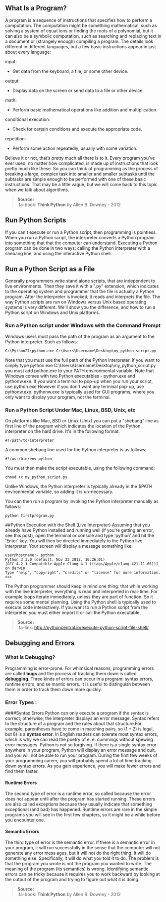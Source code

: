What Is a Program?
-------------
A program is a sequence of instructions that specifies how to perform a computation.
The computation might be something mathematical, such as solving a system of equat
ions or finding the roots of a polynomial, but it can also be a symbolic computation,
such as searching and replacing text in a document or (strangely enough) compiling a
program.
The details look different in different languages, but a few basic instructions appear in
just about every language:

input: 

 - Get data from the keyboard, a file, or some other device.

output:

 - Display data on the screen or send data to a file or other device.

math:

 - Perform basic mathematical operations like addition and
   multiplication.
   
conditional execution:

 - Check for certain conditions and execute the appropriate code.

repetition:

 - Perform some action repeatedly, usually with some variation.

Believe it or not, that’s pretty much all there is to it. Every program you’ve ever used, no
matter how complicated, is made up of instructions that look pretty much like these. So
you can think of programming as the process of breaking a large, complex task into
smaller and smaller subtasks until the subtasks are simple enough to be performed with
one of these basic instructions.
That may be a little vague, but we will come back to this topic when we talk about
algorithms.


> **Source:**   
> :fa-book:  **Think Python** by Allen B. Downey  - 2012


## Run Python Scripts
If you can't execute or run a Python script, then programming is pointless. When you run a Python script, the interpreter converts a Python program into something that that the computer can understand. Executing a Python program can be done in two ways: calling the Python interpreter with a shebang line, and using the interactive Python shell.

## Run a Python Script as a File
Generally programmers write stand alone scripts, that are independent to live environments. Then they save it with a ".py" extension, which indicates to the operating system and programmer that the file is actually a Python program. After the interpreter is invoked, it reads and interprets the file. The way Python scripts are run on Windows versus Unix based operating systems is very different. We'll show you the difference, and how to run a Python script on Windows and Unix platforms.

### Run a Python script under Windows with the Command Prompt

Windows users must pass the path of the program as an argument to the Python interpreter. Such as follows:
```shell	
C:\Python27\python.exe C:\Users\Username\Desktop\my_python_script.py
```
Note that you must use the full path of the Python interpreter. If you want to simply type python.exe C:\Users\Username\Desktop\my_python_script.py you must add python.exe to your PATH environmental variable.
Note that Windows comes with two Python executables - python.exe and pythonw.exe. If you want a terminal to pop-up when you run your script, use python.exe However if you don't want any terminal pop-up, use pythonw.exe. pythonw.exe is typically used for GUI programs, where you only want to display your program, not the terminal.

### Run a Python Script Under Mac, Linux, BSD, Unix, etc
On platforms like Mac, BSD or Linux (Unix) you can put a "shebang" line as first line of the program which indicates the location of the Python interpreter on the hard drive. It's in the following format:
```shell	
#!/path/to/interpreter
```
A common shebang line used for the Python interpreter is as follows:
```shell	
#!/usr/bin/env python
```
You must then make the script executable, using the following command:
```shell	
chmod +x my_python_script.py
```
Unlike Windows, the Python interpreter is typically already in the $PATH environmental variable, so adding it is un-necessary.

You can then run a program by invoking the Python interpreter manually as follows:
```shell	
python firstprogram.py
```


##Python Execution with the Shell (Live Interpreter)
Assuming that you already have Python installed and running well (if you're getting an error, see this post), open the terminal or console and type 'python' and hit the 'Enter' key. You will then be directed immediately to the Python live interpreter. Your screen will display a message something like:
```shell	
user@hostname:~ python
Python 3.3.0 (default, Nov 23 2012, 10:26:01) 
[GCC 4.2.1 Compatible Apple Clang 4.1 ((tags/Apple/clang-421.11.66))] on darwin
Type "help", "copyright", "credits" or "license" for more information.
>>>
```
The Python programmer should keep in mind one thing: that while working with the live interpreter, everything is read and interpreted in real-time. For example loops iterate immediately, unless they are part of function. So it requires some mental planning. Using the Python shell is typically used to execute code interactively. If you want to run a Python script from the interpreter, you must either import it or call the Python executable.


> **Source:**   
> :fa-link:  http://pythoncentral.io/execute-python-script-file-shell/






## Debugging and Errors
### What Is Debugging?
Programming is error-prone. For whimsical reasons, programming errors are called
**bugs** and the process of tracking them down is called **debugging**.
Three kinds of errors can occur in a program: syntax errors, runtime errors, and se
mantic errors. It is useful to distinguish between them in order to track them down more
quickly.
### Error Types :

####Syntax Errors
Python can only execute a program if the syntax is correct; otherwise, the interpreter
displays an error message. Syntax refers to the structure of a program and the rules
about that structure.For example, parentheses have to come in matching pairs, so
(1 + 2) is legal, but 8) is a **syntax error**.
In English readers can tolerate most syntax errors, which is why we can read the poetry
of e. e. cummings without spewing error messages. Python is not so forgiving. If there
is a single syntax error anywhere in your program, Python will display an error message
and quit, and you will not be able to run your program. During the first few weeks of
your programming career, you will probably spend a lot of time tracking down syntax
errors. As you gain experience, you will make fewer errors and find them faster.

#### Runtime Errors
The second type of error is a runtime error, so called because the error does not appear
until after the program has started running. These errors are also called exceptions
because they usually indicate that something exceptional (and bad) has happened.
Runtime errors are rare in the simple programs you will see in the first few chapters, so
it might be a while before you encounter one.

#### Semantic Errors
The third type of error is the semantic error. If there is a semantic error in your program,
it will run successfully in the sense that the computer will not generate any error mess
ages, but it will not do the right thing. It will do something else. Specifically, it will do
what you told it to do.
The problem is that the program you wrote is not the program you wanted to write. The
meaning of the program (its semantics) is wrong. Identifying semantic errors can be
tricky because it requires you to work backward by looking at the output of the program
and trying to figure out what it is doing.


> **Source:**   
> :fa-book:  **Think Python** by Allen B. Downey  - 2012